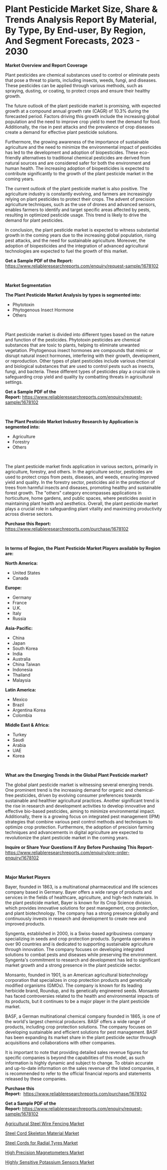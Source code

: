 <p><h1>Plant Pesticide Market Size, Share & Trends Analysis Report By Material, By Type, By End-user, By Region, And Segment Forecasts, 2023 - 2030</h1></p><p><strong>Market Overview and Report Coverage</strong></p>
<p><p>Plant pesticides are chemical substances used to control or eliminate pests that pose a threat to plants, including insects, weeds, fungi, and diseases. These pesticides can be applied through various methods, such as spraying, dusting, or coating, to protect crops and ensure their healthy growth.</p><p>The future outlook of the plant pesticide market is promising, with expected growth at a compound annual growth rate (CAGR) of 10.3% during the forecasted period. Factors driving this growth include the increasing global population and the need to improve crop yield to meet the demand for food. Additionally, the rise in pest attacks and the prevalence of crop diseases create a demand for effective plant pesticide solutions.</p><p>Furthermore, the growing awareness of the importance of sustainable agriculture and the need to minimize the environmental impact of pesticides has led to the development and adoption of biopesticides. These eco-friendly alternatives to traditional chemical pesticides are derived from natural sources and are considered safer for both the environment and human health. The increasing adoption of biopesticides is expected to contribute significantly to the growth of the plant pesticide market in the coming years.</p><p>The current outlook of the plant pesticide market is also positive. The agriculture industry is constantly evolving, and farmers are increasingly relying on plant pesticides to protect their crops. The advent of precision agriculture techniques, such as the use of drones and advanced sensors, enables farmers to identify and target specific areas affected by pests, resulting in optimized pesticide usage. This trend is likely to drive the demand for plant pesticides.</p><p>In conclusion, the plant pesticide market is expected to witness substantial growth in the coming years due to the increasing global population, rising pest attacks, and the need for sustainable agriculture. Moreover, the adoption of biopesticides and the integration of advanced agricultural technologies are expected to fuel the growth of this market.</p></p>
<p><strong>Get a Sample PDF of the Report:</strong> <a href="https://www.reliableresearchreports.com/enquiry/request-sample/1678102">https://www.reliableresearchreports.com/enquiry/request-sample/1678102</a></p>
<p>&nbsp;</p>
<p><strong>Market Segmentation</strong></p>
<p><strong>The Plant Pesticide Market Analysis by types is segmented into:</strong></p>
<p><ul><li>Phytotoxin</li><li>Phytogenous Insect Hormone</li><li>Others</li></ul></p>
<p>&nbsp;</p>
<p><p>Plant pesticide market is divided into different types based on the nature and function of the pesticides. Phytotoxin pesticides are chemical substances that are toxic to plants, helping to eliminate unwanted vegetation. Phytogenous insect hormones are compounds that mimic or disrupt natural insect hormones, interfering with their growth, development, or reproduction. Other types of plant pesticides include various chemical and biological substances that are used to control pests such as insects, fungi, and bacteria. These different types of pesticides play a crucial role in safeguarding crop yield and quality by combatting threats in agricultural settings.</p></p>
<p><strong>Get a Sample PDF of the Report:</strong>&nbsp;<a href="https://www.reliableresearchreports.com/enquiry/request-sample/1678102">https://www.reliableresearchreports.com/enquiry/request-sample/1678102</a></p>
<p>&nbsp;</p>
<p><strong>The Plant Pesticide Market Industry Research by Application is segmented into:</strong></p>
<p><ul><li>Agriculture</li><li>Forestry</li><li>Others</li></ul></p>
<p>&nbsp;</p>
<p><p>The plant pesticide market finds application in various sectors, primarily in agriculture, forestry, and others. In the agriculture sector, pesticides are used to protect crops from pests, diseases, and weeds, ensuring improved yield and quality. In the forestry sector, pesticides aid in the protection of trees from harmful insects and diseases, promoting healthy and sustainable forest growth. The "others" category encompasses applications in horticulture, home gardens, and public spaces, where pesticides assist in maintaining plant health and aesthetics. Overall, the plant pesticide market plays a crucial role in safeguarding plant vitality and maximizing productivity across diverse sectors.</p></p>
<p><strong>Purchase this Report:</strong>&nbsp; <a href="https://www.reliableresearchreports.com/purchase/1678102">https://www.reliableresearchreports.com/purchase/1678102</a></p>
<p>&nbsp;</p>
<p><strong>In terms of Region, the Plant Pesticide Market Players available by Region are:</strong></p>
<p>
    <p> <strong> North America: </strong>
        <ul>
            <li>United States</li>
            <li>Canada</li>
        </ul>
        </p> 
    <p> <strong> Europe: </strong>
        <ul>
            <li>Germany</li>
            <li>France</li>
            <li>U.K.</li>
            <li>Italy</li>
            <li>Russia</li>
        </ul>
        </p> 
    <p> <strong> Asia-Pacific: </strong>
        <ul>
            <li>China</li>
            <li>Japan</li>
            <li>South Korea</li>
            <li>India</li>
            <li>Australia</li>
            <li>China Taiwan</li>
            <li>Indonesia</li>
            <li>Thailand</li>
            <li>Malaysia</li>
        </ul>
        </p> 
    <p> <strong> Latin America: </strong>
        <ul>
            <li>Mexico</li>
            <li>Brazil</li>
            <li>Argentina Korea</li>
            <li>Colombia</li>
        </ul>
        </p> 
    <p> <strong> Middle East & Africa: </strong>
        <ul>
            <li>Turkey</li>
            <li>Saudi</li>
            <li>Arabia</li>
            <li>UAE</li>
            <li>Korea</li>
        </ul>
    </p>
    </p>
<p>&nbsp;</p>
<p><strong>What are the Emerging Trends in the Global Plant Pesticide market?</strong></p>
<p><p>The global plant pesticide market is witnessing several emerging trends. One prominent trend is the increasing demand for organic and chemical-free pesticides, driven by evolving consumer preferences towards sustainable and healthier agricultural practices. Another significant trend is the rise in research and development activities to develop innovative and effective bio-based pesticides, aiming to minimize environmental impact. Additionally, there is a growing focus on integrated pest management (IPM) strategies that combine various pest control methods and techniques to optimize crop protection. Furthermore, the adoption of precision farming techniques and advancements in digital agriculture are expected to revolutionize the plant pesticide market in the coming years.</p></p>
<p><strong>Inquire or Share Your Questions If Any Before Purchasing This Report</strong>- <a href="https://www.reliableresearchreports.com/enquiry/pre-order-enquiry/1678102">https://www.reliableresearchreports.com/enquiry/pre-order-enquiry/1678102</a></p>
<p>&nbsp;</p>
<p><strong>Major Market Players</strong></p>
<p><p>Bayer, founded in 1863, is a multinational pharmaceutical and life sciences company based in Germany. Bayer offers a wide range of products and services in the fields of healthcare, agriculture, and high-tech materials. In the plant pesticide market, Bayer is known for its Crop Science division, which provides innovative solutions for pest management, crop protection, and plant biotechnology. The company has a strong presence globally and continuously invests in research and development to create new and improved products.</p><p>Syngenta, established in 2000, is a Swiss-based agribusiness company specializing in seeds and crop protection products. Syngenta operates in over 90 countries and is dedicated to supporting sustainable agriculture through innovation. The company focuses on developing integrated solutions to combat pests and diseases while preserving the environment. Syngenta's commitment to research and development has led to significant market growth and a strong presence in the plant pesticide sector.</p><p>Monsanto, founded in 1901, is an American agricultural biotechnology corporation that specializes in crop protection products and genetically modified organisms (GMOs). The company is known for its leading herbicide brand, Roundup, and its genetically engineered seeds. Monsanto has faced controversies related to the health and environmental impacts of its products, but it continues to be a major player in the plant pesticide market.</p><p>BASF, a German multinational chemical company founded in 1865, is one of the world's largest chemical producers. BASF offers a wide range of products, including crop protection solutions. The company focuses on developing sustainable and efficient solutions for pest management. BASF has been expanding its market share in the plant pesticide sector through acquisitions and collaborations with other companies.</p><p>It is important to note that providing detailed sales revenue figures for specific companies is beyond the capabilities of this  model, as such information is highly dynamic and subject to change. To obtain accurate and up-to-date information on the sales revenue of the listed companies, it is recommended to refer to the official financial reports and statements released by these companies.</p></p>
<p><strong>Purchase this Report:</strong>&nbsp;&nbsp;<a href="https://www.reliableresearchreports.com/purchase/1678102">https://www.reliableresearchreports.com/purchase/1678102</a></p>
<p></p>
<p><strong>Get a Sample PDF of the Report:</strong>&nbsp;<a href="https://www.reliableresearchreports.com/enquiry/request-sample/1678102">https://www.reliableresearchreports.com/enquiry/request-sample/1678102</a></p>
<p><p><a href="https://www.linkedin.com/pulse/agricultural-steel-wire-fencing-market-challenges-opportunities/">Agricultural Steel Wire Fencing Market</a></p><p><a href="https://www.linkedin.com/pulse/steel-cord-skeleton-material-market-research-report/">Steel Cord Skeleton Material Market</a></p><p><a href="https://www.linkedin.com/pulse/steel-cords-radial-tyres-market-research-report-provides/">Steel Cords for Radial Tyres Market</a></p><p><a href="https://medium.com/@krithi.reportprime/decoding-high-precision-magnetometers-market-metrics-market-share-trends-and-growth-patterns-05be65505375">High Precision Magnetometers Market</a></p><p><a href="https://medium.com/@shivangi.reportprime/highly-sensitive-potassium-sensors-market-analysis-its-cagr-market-segmentation-and-global-39f41a25aae7">Highly Sensitive Potassium Sensors Market</a></p></p>